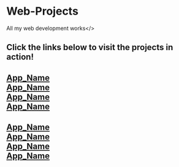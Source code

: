 # Web-Projects
All my web development works&lt;/>

## Click the links below to visit the projects in action!

[App_Name](link) <br/>
[App_Name](link) <br/>
[App_Name](link) <br/>
[App_Name](link) <br/>
--
[App_Name](link) <br/>
[App_Name](link) <br/>
[App_Name](link) <br/>
[App_Name](link) <br/>
-
